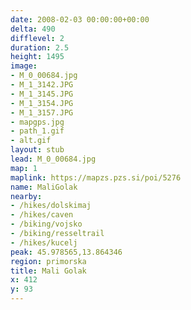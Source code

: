```yaml
---
date: 2008-02-03 00:00:00+00:00
delta: 490
difflevel: 2
duration: 2.5
height: 1495
image:
- M_0_00684.jpg
- M_1_3142.JPG
- M_1_3145.JPG
- M_1_3154.JPG
- M_1_3157.JPG
- mapgps.jpg
- path_1.gif
- alt.gif
layout: stub
lead: M_0_00684.jpg
map: 1
maplink: https://mapzs.pzs.si/poi/5276
name: MaliGolak
nearby:
- /hikes/dolskimaj
- /hikes/caven
- /biking/vojsko
- /biking/resseltrail
- /hikes/kucelj
peak: 45.978565,13.864346
region: primorska
title: Mali Golak
x: 412
y: 93
---
```

